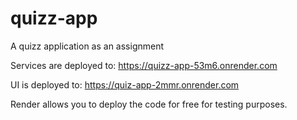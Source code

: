 # quizz-app
A quizz application as an assignment

Services are deployed to: https://quizz-app-53m6.onrender.com






UI is deployed to: https://quiz-app-2mmr.onrender.com





Render allows you to deploy the code for free for testing purposes.
